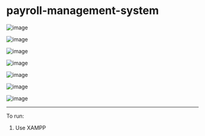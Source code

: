 # payroll-management-system

![image](https://github.com/ErvinC256/payroll-management-system/assets/149756489/fa0c5dc4-66b8-4f0b-8546-f99c70c6d74b)

![image](https://github.com/ErvinC256/payroll-management-system/assets/149756489/f11221d9-68e9-4513-90f8-dd1aeabba82c)

![image](https://github.com/ErvinC256/payroll-management-system/assets/149756489/d03ac37d-e08d-4e9a-8848-2a0541618632)

![image](https://github.com/ErvinC256/payroll-management-system/assets/149756489/c97a31d9-1e4e-4bab-be8e-dff7b31973a4)

![image](https://github.com/ErvinC256/payroll-management-system/assets/149756489/44a57434-849c-45fe-912e-1c78a5f855ca)

![image](https://github.com/ErvinC256/payroll-management-system/assets/149756489/3870a253-eeb1-46e8-bc5a-824455a9be96)

![image](https://github.com/ErvinC256/payroll-management-system/assets/149756489/3f166bac-1cc5-4650-b173-69af67d3f2a0)

<hr>

To run:
1. Use XAMPP
